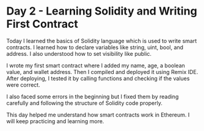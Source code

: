 # Day 2 - Learning Solidity and Writing First Contract

Today I learned the basics of Solidity language which is used to write smart contracts. I learned how to declare variables like string, uint, bool, and address. I also understood how to set visibility like public.

I wrote my first smart contract where I added my name, age, a boolean value, and wallet address. Then I compiled and deployed it using Remix IDE. After deploying, I tested it by calling functions and checking if the values were correct.

I also faced some errors in the beginning but I fixed them by reading carefully and following the structure of Solidity code properly.

This day helped me understand how smart contracts work in Ethereum. I will keep practicing and learning more.
